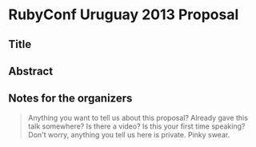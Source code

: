 # RubyConf Uruguay 2013 Proposal

## Title

## Abstract

## Notes for the organizers

> Anything you want to tell us about this proposal? Already gave this talk somewhere? Is there a video? Is this your first time speaking? Don't worry, anything you tell us here is private. Pinky swear.
